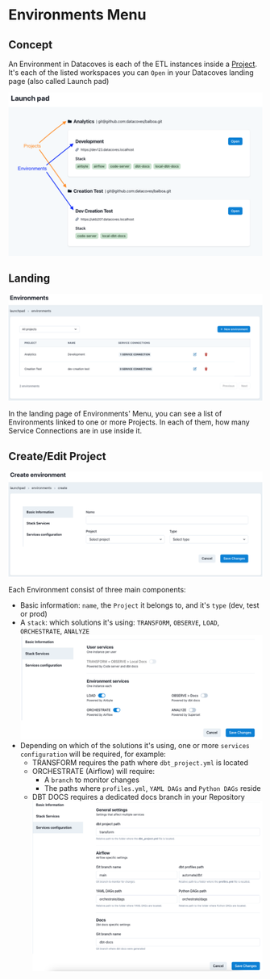 # Environments Menu

## Concept

<!-- TODO: Get a proper well-writen concept of what an Environment in Datacoves is -->
An Environment in Datacoves is each of the ETL instances inside a [Project](/reference/admin-menu/projects.md). It's each of the listed workspaces you can `Open` in your Datacoves landing page (also called Launch pad)

![Launch Pad](./assets/launchpad_environments_projects.png)

## Landing

![Environments Menu Landing](./assets/environments_landing.png)

In the landing page of Environments' Menu, you can see a list of Environments linked to one or more Projects. In each of them, how many Service Connections are in use inside it.

## Create/Edit Project

![Environments Create or Edit Page](./assets/environments_editnew_page.png)

Each Environment consist of three main components:
- Basic information: `name`, the `Project` it belongs to, and it's `type` (dev, test or prod)
- A `stack`: which solutions it's using: `TRANSFORM`, `OBSERVE`, `LOAD`, `ORCHESTRATE`, `ANALYZE`
    ![Environments Create or Edit Stack Services](./assets/environments_editnew_stackservices.png)
- Depending on which of the solutions it's using, one or more `services configuration` will be required, for example:
    - TRANSFORM requires the path where `dbt_project.yml` is located
    - ORCHESTRATE (Airflow) will require:
        - A `branch` to monitor changes
        - The paths where `profiles.yml`, `YAML DAGs` and `Python DAGs` reside
    - DBT DOCS requires a dedicated docs branch in your Repository
![Environments Create or Edit Services Configuration](./assets/environments_editnew_servicesconfig.png)

